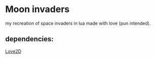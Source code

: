 # Moon invaders 

my recreation of space invaders in lua made with love (pun intended).

## dependencies:

[Love2D](https://github.com/love2d/love)
